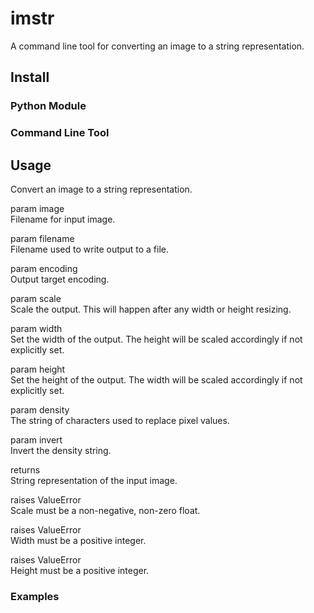 # imstr
A command line tool for converting an image to a string representation.

## Install

### Python Module

### Command Line Tool

## Usage
Convert an image to a string representation.

param image  
Filename for input image.

param filename  
Filename used to write output to a file.

param encoding  
Output target encoding.

param scale  
Scale the output. This will happen after any width or height resizing.

param width  
Set the width of the output. The height will be scaled accordingly if
not explicitly set.

param height  
Set the height of the output. The width will be scaled accordingly if
not explicitly set.

param density  
The string of characters used to replace pixel values.

param invert  
Invert the density string.

returns  
String representation of the input image.

raises ValueError  
Scale must be a non-negative, non-zero float.

raises ValueError  
Width must be a positive integer.

raises ValueError  
Height must be a positive integer.

### Examples
